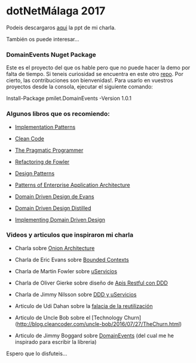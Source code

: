 # dotNetMálaga 2017

Podeis descargaros [aqui](https://github.com/pmilet/dotnetmalaga/blob/master/Usando%20DDD%20para%20construir%20microservicios.pptx) la ppt de mi charla.

También os puede interesar...

### DomainEvents Nuget Package
Este es el proyecto del que os hable pero que no puede hacer la demo por falta de tiempo.
Si teneis curiosidad se encuentra en este otro [repo](https://github.com/pmilet/domainevents). 
Por cierto, las contribuciones son bienvenidas!. 
Para usarlo en vuestros proyectos desde la consola, ejecutar el siguiente comando:

Install-Package pmilet.DomainEvents -Version 1.0.1

### Algunos libros que os recomiendo:

* [Implementation Patterns](https://www.amazon.com/Implementation-Patterns-Kent-Beck/dp/0321413091)

* [Clean Code](https://www.amazon.es/Clean-Code-Handbook-Software-Craftsmanship/dp/0132350882)

* [The Pragmatic Programmer](https://www.amazon.com/Pragmatic-Programmer-Journeyman-Master/dp/020161622X)

* [Refactoring de Fowler](https://www.amazon.es/Refactoring-Improving-Design-Existing-Technology/dp/0201485672)

* [Design Patterns](https://www.amazon.com/Design-Patterns-Elements-Reusable-Object-Oriented/dp/0201633612)

* [Patterns of Enterprise Application Architecture](https://www.amazon.com/Patterns-Enterprise-Application-Architecture-Martin/dp/0321127420)

* [Domain Driven Design de Evans](https://www.amazon.es/Domain-Driven-Design-Tackling-Complexity-Software/dp/0321125215)

* [Domain Driven Design Distilled](https://www.amazon.com/Domain-Driven-Design-Distilled-Vaughn-Vernon/dp/0134434420)

* [Implementing Domain Driven Design](https://www.amazon.com/Implementing-Domain-Driven-Design-Vaughn-Vernon/dp/0321834577)

### Videos y articulos que inspiraron mi charla
* Charla sobre [Onion Architecture](https://www.youtube.com/watch?v=pL9XeNjy_z4&feature=youtu.be)

* Charla de Eric Evans sobre [Bounded Contexts](https://www.youtube.com/watch?v=yPvef9R3k-M&feature=youtu.be)

*  Charla de Martin Fowler sobre [uServicios](https://www.youtube.com/watch?v=wgdBVIX9ifA&feature=youtu.be)

* Charla de Oliver Gierke sobre diseño de [Apis Restful con DDD](https://www.youtube.com/watch?v=1RgXgZcj5nM&feature=youtu.be)

* Charla de Jimmy Nilsson sobre [DDD y uServicios](https://channel9.msdn.com/Events/TechDays-Sweden/Techdays-Sweden-2016/DDD-is-back-the-backbone-of-microservices)

* Articulo de Udi Dahan sobre la [falacia de la reutilización](http://udidahan.com/2009/06/07/the-fallacy-of-reuse/)

* Articulo de Uncle Bob sobre el [Technology Churn] (http://blog.cleancoder.com/uncle-bob/2016/07/27/TheChurn.html)

* Articulo de Jimmy Boggard sobre [DomainEvents](https://lostechies.com/jimmybogard/2014/05/13/a-better-domain-events-pattern/) (del cual me he inspirado para escribir la libreria)


Espero que lo disfuteis... 
